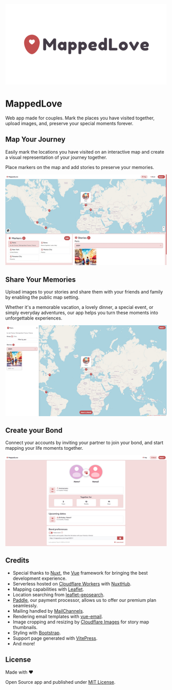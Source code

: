 ![mappedlove](/public/images/presentation.png)

# MappedLove

Web app made for couples. Mark the places you have visited together, upload images, and, preserve your special moments forever.

## Map Your Journey

Easily mark the locations you have visited on an interactive map and create a visual representation of your journey together.

Place markers on the map and add stories to preserve your memories.

![Map Your Journey](/public/images/demos/map-dashboard.jpg)

## Share Your Memories

Upload images to your stories and share them with your friends and family by enabling the public map setting.

Whether it's a memorable vacation, a lovely dinner, a special event, or simply everyday adventures, our app helps you turn these moments into unforgettable experiences.

![Share Your Memories](/public/images/demos/public-map.jpg)

## Create your Bond

Connect your accounts by inviting your partner to join your bond, and start mapping your life moments together.

![Create your Bond](/public/images/demos/bond.jpg)

<!-- #region credits-license -->
## Credits

- Special thanks to [Nuxt](https://nuxt.com/), the [Vue](https://vuejs.org/) framework for bringing the best development experience.
- Serverless hosted on [Cloudflare Workers](https://workers.cloudflare.com/) with [NuxtHub](https://hub.nuxt.com/).
- Mapping capabilities with [Leaflet](https://leafletjs.com/).
- Location searching from [leaflet-geosearch](https://github.com/smeijer/leaflet-geosearch).
- [Paddle](https://www.paddle.com/), our payment processor, allows us to offer our premium plan seamlessly.
- Mailing handled by [MailChannels](https://www.mailchannels.com/).
- Rendering email templates with [vue-email](https://vuemail.net/).
- Image cropping and resizing by [Cloudflare Images](https://developers.cloudflare.com/images/) for story map thumbnails.
- Styling with [Bootstrap](https://getbootstrap.com/).
- Support page generated with [VitePress](https://vitepress.dev/).
- And more!

## License

Made with ❤️

Open Source app and published under [MIT License](https://github.com/Yizack/mappedlove/blob/main/LICENSE).
<!-- #endregion credits-license -->
